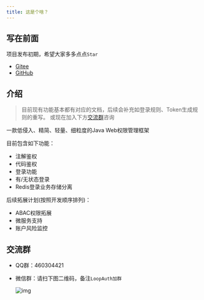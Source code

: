 ```yaml
---
title: 这是个啥？
---
```


## 写在前面

项目发布初期，希望大家多多点点`Star`
- [Gitee](https://gitee.com/lucky-color/loop-auth)
- [GitHub](https://github.com/ChangZou/LoopAuth)

## 介绍

> 目前现有功能基本都有对应的文档，后续会补充如登录规则、Token生成规则的重写。
> 或现在加入下方[交流群](./#交流群)咨询

一款低侵入、精简、轻量、细粒度的Java Web权限管理框架

目前包含如下功能：
- 注解鉴权
- 代码鉴权
- 登录功能
- 有/无状态登录
- Redis登录业务存储分离

后续拓展计划(按照开发顺序排列)：
- ABAC权限拓展
- 微服务支持
- 账户风险监控

## 交流群
- QQ群：460304421
- 微信群：请扫下图二维码，备注`LoopAuth加群`

  <img src="/img/mywx.jpg" alt="img" />